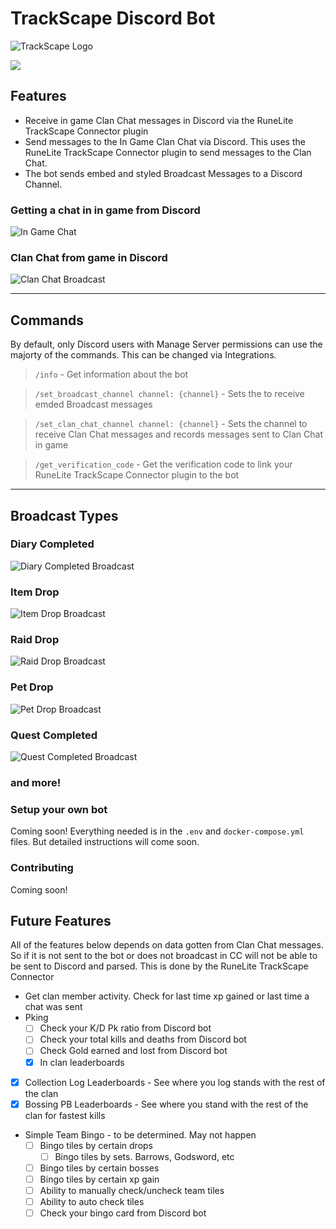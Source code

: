 # TrackScape Discord Bot

![TrackScape Logo](images/trackscape_logo.png)


[![](https://img.shields.io/badge/Discord-%235865F2.svg?style=for-the-badge&logo=discord&logoColor=white)](https://discord.com/api/oauth2/authorize?client_id=864626697327869952&permissions=2147568704&scope=bot)


## Features
* Receive in game Clan Chat messages in Discord via the RuneLite TrackScape Connector plugin
* Send messages to the In Game Clan Chat via Discord. This uses the RuneLite TrackScape Connector plugin to send messages to the Clan Chat.
* The bot sends embed and styled Broadcast Messages to a Discord Channel.

### Getting a chat in in game from Discord
![In Game Chat](images/discord-to-clan-chat.gif)

### Clan Chat from game in Discord
![Clan Chat Broadcast](images/clan_chat_broadcast.png)
***
## Commands
By default, only Discord users with Manage Server permissions can use the majorty of the commands. This can be changed via Integrations. 

> `/info` - Get information about the bot 

> `/set_broadcast_channel channel: {channel}` - Sets the to receive emded Broadcast messages

> `/set_clan_chat_channel channel: {channel}` - Sets the channel to receive Clan Chat messages and records messages sent to Clan Chat in game

> `/get_verification_code` - Get the verification code to link your RuneLite TrackScape Connector plugin to the bot


***  
## Broadcast Types

### Diary Completed 
![Diary Completed Broadcast](images/diary_completed_broadcast.png)

### Item Drop
![Item Drop Broadcast](images/item_drop_broadcast.png)

### Raid Drop
![Raid Drop Broadcast](images/raid_drop_broadcast.png)

### Pet Drop
![Pet Drop Broadcast](images/pet_drop_broadcast.png)

### Quest Completed
![Quest Completed Broadcast](images/quest_completed_broadcast.png)

### and more!

### Setup your own bot
Coming soon! Everything needed is in the `.env` and `docker-compose.yml` files. But detailed instructions will come soon.

### Contributing
Coming soon!

## Future Features
All of the features below depends on data gotten from Clan Chat messages. So if it is not sent to the bot or does not broadcast in
CC will not be able to be sent to Discord and parsed. This is done by the RuneLite TrackScape Connector
* Get clan member activity. Check for last time xp gained or last time a chat was sent
* Pking
  - [ ] Check your K/D Pk ratio from Discord bot
  - [ ] Check your total kills and deaths from Discord bot
  - [ ] Check Gold earned and lost from Discord bot
  - [x] In clan leaderboards
* [x] Collection Log Leaderboards -  See where you log stands with the rest of the clan
* [x] Bossing PB Leaderboards - See where you stand with the rest of the clan for fastest kills
* Simple Team Bingo - to be determined. May not happen
  - [ ] Bingo tiles by certain drops 
    - [ ] Bingo tiles by sets. Barrows, Godsword, etc
  - [ ] Bingo tiles by certain bosses
  - [ ] Bingo tiles by certain xp gain
  - [ ] Ability to manually check/uncheck team tiles
  - [ ] Ability to auto check tiles
  - [ ] Check your bingo card from Discord bot